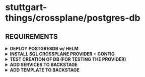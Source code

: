 # stuttgart-things/crossplane/postgres-db

## REQUIREMENTS

<details><summary><b>DEPLOY POSTGRESDB w/ HELM</b></summary>

```bash
cat <<EOF > values.yaml
---
global:
  postgresql:
    auth:
      postgresPassword: platformEngineer
      username: dev
      password: platformEngineer
      database: dev
EOF

helm repo add bitnami https://charts.bitnami.com/bitnami
helm repo update

helm upgrade --install postgresql bitnami/postgresql \
--version 16.7.13 \
-n xplane \
--create-namespace \
--values values.yaml
```

```bash
kubectl run -n xplane -it psql-client --rm --image=postgres --restart=Never -- bash

psql -h postgresql.xplane.svc.cluster.local -U postgres -p 5432

\l # list databases
```

</details>

<details><summary><b>INSTALL SQL CROSSPLANE PROVIDER + CONFIG</b></summary>

```bash
kubectl apply -f - <<EOF
---
apiVersion: pkg.crossplane.io/v1
kind: Provider
metadata:
  name: provider-sql
spec:
  package: xpkg.upbound.io/crossplane-contrib/provider-sql:v0.12.0
EOF
```

```bash
kubectl apply -f - <<EOF
---
apiVersion: v1
kind: Secret
type: kubernetes.io/basic-auth
metadata:
  name: dev-postgres-secret
  namespace: xplane
stringData:
  username: postgres
  password: platformEngineer
  endpoint: postgresql.xplane.svc.cluster.local
  port: "5432"
EOF
```

```bash
kubectl apply -f - <<EOF
---
apiVersion: postgresql.sql.crossplane.io/v1alpha1
kind: ProviderConfig
metadata:
  name: default
spec:
  defaultDatabase: postgres
  sslMode: disable
  credentials:
    source: PostgreSQLConnectionSecret
    connectionSecretRef:
      namespace: xplane
      name: dev-postgres-secret
EOF
```

</details>

<details><summary><b>TEST CREATION OF DB (FOR TESTING THE PROVIDER)</b></summary>

```bash
kubectl apply -f - <<EOF
---
apiVersion: postgresql.sql.crossplane.io/v1alpha1
kind: Role
metadata:
  name: ownerrole
spec:
  deletionPolicy:  Orphan
  writeConnectionSecretToRef:
    name: ownerrole-secret
    namespace: default
  forProvider:
    privileges:
      createDb: true
      login: true
      createRole: true
      inherit: true
---
apiVersion: postgresql.sql.crossplane.io/v1alpha1
kind: Grant
metadata:
  name: grant-postgres-an-owner-role
spec:
  deletionPolicy:  Orphan
  forProvider:
    role: "postgres"
    memberOfRef:
      name: "ownerrole"
---
apiVersion: postgresql.sql.crossplane.io/v1alpha1
kind: Database
metadata:
  name: db1
spec:
  deletionPolicy: Orphan
  forProvider:
    allowConnections: true
    owner: "ownerrole"
EOF
```

</details>

<details><summary><b>ADD SERVICES TO BACKSTAGE</b></summary>

```bash
# backstage/app-config.yaml
- type: url
  location: url:https://raw.githubusercontent.com/stuttgart-things/platform-engineering-showcase/main/crossplane/postgres-db/catalog-info.yaml

  rules:
    - allow: [Location]
- type: file
  target: catalog-info.yaml
```

</details>

<details><summary><b>ADD TEMPLATE TO BACKSTAGE</b></summary>

```bash
# backstage/app-config.yaml
- type: url
  location: url:https://raw.githubusercontent.com/stuttgart-things/platform-engineering-showcase/main/crossplane/postgres-db/backstage/catalog-info.yaml

  rules:
    - allow: [Location]
- type: file
  target: catalog-info.yaml
```

</details>
